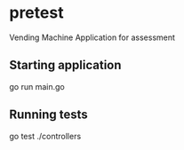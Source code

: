 # pretest
Vending Machine Application for assessment


## Starting application
go run main.go


## Running tests
go test ./controllers